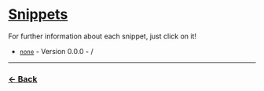 # [Snippets](https://anzuftnw.github.io/anilist-css/snippets/)
For further information about each snippet, just click on it!

- [`none`]() - Version 0.0.0 - /

---
### [<- Back](https://anzuftnw.github.io/anilist-css/)
